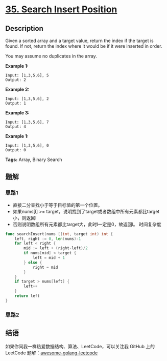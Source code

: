 # [35. Search Insert Position][title]

## Description

Given a sorted array and a target value, return the index if the target is found. If not, return the index where it would be if it were inserted in order.

You may assume no duplicates in the array.

**Example 1:**

```
Input: [1,3,5,6], 5
Output: 2
```

**Example 2:**

```
Input: [1,3,5,6], 2
Output: 1
```

**Example 3:**

```
Input: [1,3,5,6], 7
Output: 4
```

**Example 1:**

```
Input: [1,3,5,6], 0
Output: 0
```

**Tags:** Array, Binary Search


## 题解
### 思路1

- 直接二分查找小于等于目标值的第一个位置。
- 如果nums[l] >= target，说明找到了target或者数组中所有元素都比target小，则返回l
- 否则说明数组所有元素都比target大，此时l一定是0，故返回l。
时间复杂度

```go
func searchInsert(nums []int, target int) int {
	left, right := 0, len(nums)-1
	for left < right {
		mid := left + (right-left)/2
		if nums[mid] < target {
			left = mid + 1
		} else {
			right = mid
		}
	}
	if target > nums[left] {
		left++
	}
	return left
}

```
### 思路2


## 结语

如果你同我一样热爱数据结构、算法、LeetCode，可以关注我 GitHub 上的 LeetCode 题解：[awesome-golang-leetcode][me]

[title]: https://leetcode.com/problems/search-insert-position/description/
[me]: https://github.com/kylesliu/awesome-golang-algorithm
